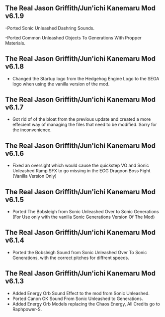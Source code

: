 ## The Real Jason Griffith/Jun'ichi Kanemaru Mod v6.1.9

-Ported Sonic Unleashed Dashring Sounds.

-Ported Common Unleashed Objects To Generations With Propper Materials.


## The Real Jason Griffith/Jun'ichi Kanemaru Mod v6.1.8

-	Changed the Startup logo from the Hedgehog Engine Logo to the SEGA logo when using the vanilla version of the mod.

## The Real Jason Griffith/Jun'ichi Kanemaru Mod v6.1.7

-	Got rid of of the bloat from the previous update and created a more effecient way of managing the files that need to be modified. Sorry for the inconvenience.

## The Real Jason Griffith/Jun'ichi Kanemaru Mod v6.1.6
-	Fixed an oversight which would cause the quickstep VO and Sonic Unleashed Ramp SFX to go missing in the EGG Dragoon Boss Fight (Vanilla Version Only)



## The Real Jason Griffith/Jun'ichi Kanemaru Mod v6.1.5
- Ported The Bobsleigh from Sonic Unleashed Over to Sonic Generations (For Use only with the vanilla Sonic Generations Version Of The Mod)

## The Real Jason Griffith/Jun'ichi Kanemaru Mod v6.1.4

- Ported the Bobsleigh Sound from Sonic Unleashed Over To Sonic Generations, with the correct pitches for diffrent speeds. 


## The Real Jason Griffith/Jun'ichi Kanemaru Mod v6.1.3 
- Added Energy Orb Sound Effect to the mod from Sonic Unleashed.
- Ported Canon OK Sound From Sonic Unleashed to Generations.
- Added Energy Orb Models replacing the Chaos Energy, All Credits go to Raphpower-S.

